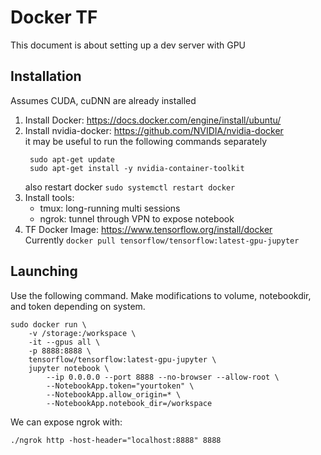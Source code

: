 # Docker TF
This document is about setting up a dev server with GPU

## Installation
Assumes CUDA, cuDNN are already installed

1. Install Docker: https://docs.docker.com/engine/install/ubuntu/
2. Install nvidia-docker: https://github.com/NVIDIA/nvidia-docker   
   it may be useful to run the following commands separately    
   ```
    sudo apt-get update
    sudo apt-get install -y nvidia-container-toolkit
   ```    
   also restart docker `sudo systemctl restart docker`
3. Install tools: 
   - tmux: long-running multi sessions
   - ngrok: tunnel through VPN to expose notebook 
4. TF Docker Image: https://www.tensorflow.org/install/docker    
   Currently `docker pull tensorflow/tensorflow:latest-gpu-jupyter`

## Launching
Use the following command. Make modifications to volume, notebookdir, and token depending on system.

```
sudo docker run \
    -v /storage:/workspace \
    -it --gpus all \
    -p 8888:8888 \
    tensorflow/tensorflow:latest-gpu-jupyter \
    jupyter notebook \
        --ip 0.0.0.0 --port 8888 --no-browser --allow-root \
        --NotebookApp.token="yourtoken" \
        --NotebookApp.allow_origin=* \
        --NotebookApp.notebook_dir=/workspace
```

We can expose ngrok with:  
```
./ngrok http -host-header="localhost:8888" 8888
```